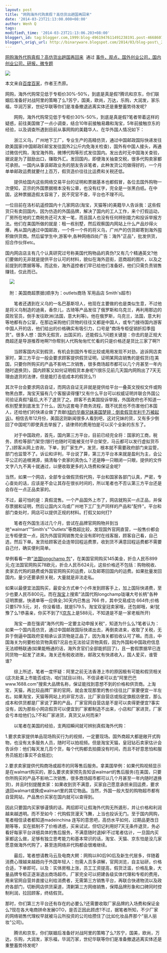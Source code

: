 ```yaml
--- 
layout: post 
title: "网购海外代购真假？高仿货出趟国再回来" 
date: '2014-03-23T21:13:00.000+08:00' 
author: Wenh Q
tags:
modified\_time: '2014-03-23T21:13:06.203+08:00' 
blogger\_id: tag:blogger.com,1999:blog-4961947611491238191.post-4668607041972241393
blogger\_orig\_url: http://binaryware.blogspot.com/2014/03/blog-post\_23.html
---
```

[网购海外代购真假？高仿货出趟国再回来](http://www.kuailiyu.com/article/8888.html)  通过
[事件，观点，国外创业公司，国内创业公司，研报，微专题](http://www.kuailiyu.com/)





![](https://images-blogger-opensocial.googleusercontent.com/gadgets/proxy?url=http%3A%2F%2Fwww.kuailiyu.com%2Fuploadfile%2F2014%2F0321%2F20140321113129308.jpg&container=blogger&gadget=a&rewriteMime=image%2F*)



本文来自[百度百家](http://jesswong.baijia.baidu.com/article/8265)，作者王杰原。　　



网购，海外代购常见低于专柜价30%-50%，到底是真是假?腾讯和京东，你们联姻后准备好对战阿里的策略了么?苏宁，国美，欧尚，万达，乐购，大润发，家乐福，华润万家，世纪华联等你们是准备撤退逃离实体还是重整蓄势待发呢?



　　网购，海外代购常见低于专柜价30%-50%，到底是真是假?笔者带着这样的疑惑，前往美国做了一点小调查，结合10年前接触易趣和淘宝，5年前接触京东的经验，以及调查所遇到目前从事网购的美籍华人、在华外国人情况如下：



　　浙江义乌，广州地下工厂，专业生产的高精仿货，通过中国邮政国际快递发往欧美国家(中国邮政E邮宝发往国外2公斤内免海关检查)，国外有中国人接头，再通过微信代购，淘宝海外购，微博代购等形式发往国内。发出去时无中国海关查验，据说是为了鼓励出口，赚取外汇。发回国内，即便海关抽查交税，很多代购卖家都可承担。一国内从事该邮政业务的朋友告诉笔者，此种发货公司做得好的，一个月单单邮政运费就要付上百万，假货造价往往比运费和关税还低。



　　提供给国内这些网络交易平台的证明和票据基本也都假冒，各位去国外购物一次便知，正宗的外国票据根本没有公章，也没有红字，完全是一张黑白纸。在中国，这种票据造假太容易了，民不究官不查，平台也不理不问。



一位目前在洛杉矶遥控国内十几家网店(淘宝，天猫等)的美籍华人告诉我：这些假货只有卖回国内，因为仿造的外国品牌，解决了国内的工人工作，来个打假运动，厂房所在地的工商税务还可大发一笔，而且国人也没有任何辨别能力和投诉举报方法。他们在美国所做的就是：租一栋别墅，然后观察国内网站上什么产品炒得火爆，再从国内通过中国邮政，一个件一个件的将义乌，广州产的仿货邮寄到海外囤积做供货商。然后留学生中,游客中,各种网络四处广告：海外"正品"，批发供货，招合作伙伴etc。



国内网店店主有几个认真研究过号称美国代购物品的真伪?又有几个精通英文?他们要做的无非就是提供平台认可的材料，貌似在海外逛街，逛商超的图片，以及之前提到的票据等等。而这些，海外遥控者们早已给他们准备好。他们只需负责销售赚钱，仅此而已。



　![](https://images-blogger-opensocial.googleusercontent.com/gadgets/proxy?url=http%3A%2F%2Fwww.kuailiyu.com%2Fuploadfile%2F2014%2F0321%2F20140321113048382.jpg&container=blogger&gadget=a&rewriteMime=image%2F*)



　附：美国商超票据(顺序为：outlets商场 军用品店 Smith's超市)



　　笔者还遇到在义乌的一名巴基斯坦人，他现在主要做的也是类似生意，不过他是将义乌制造的迪奥，香奈儿，古琦等产品发往了俄罗斯和乌克兰，再利用那边的腐败官员，倒手发往欧洲(法国，意大利等)。他在俄罗斯，乌克兰，法国，意大利等地都有办公室，在那边采购他们货物的往往又都是中国人，或专门接待国内游客中国人开的店，他们给出的价格确实有吸引力，口号是"商场专柜促销折扣季囤货"。很多人想：国外无假货，出国买的，还能假么?问题关键是：你去的是正规大商超还是导游推荐地啊?!你帮别人代购匆匆忙忙看的只是价格还是货比三家了啊?!



　　当顾客国内买到假货，有机会到国外专柜比较或用用发现不对劲，追诉网店卖家时，第三方平台一般会要求顾客提供假货证明，证明某网店销售的是假货(在美国，只要你所购买的产品不影响二次销售，很多商场超市都可以几个月甚至一年内随时退换货)，国内顾客又如何证明假货本身呢?(很乐见前几天国内网购出了7天无理由退货的法律，但是能打击低成本的假货么?)



其次平台会要求网店自证，而网店自证无非就是提供给平台一叠英文授权文件或购物黑白票，淘宝天猫有几个客服读得懂?又有什么平台可以权威证明并联合外国公司验证真假?最后,大不了退货了之。顾客不去美国投诉举报，外国政府也不知道一栋别墅里到底发生了什么，因为这套电子商务流程，既不扰民也不伤害他们本国人，还给他们的快递业做了贡献([纽约华裔兄妹美国梦碎：倒卖假货牟利千万被起诉](http://www.chinanews.com/hr/2013/12-10/5599716.shtml))。相信去年12月份，美国这则新闻很多人看到吧，这对兄妹的货，又有多少倒回了中国呢?)即使真去举报了，请律师的费用怕是可以买个全新的东东了。



　　对于中国政府，首先，国内第三方平台，目前已经完全将：国家的工商，税务，质检等部门架空(银行也随时可能被支付平台架空，马云都可以发行虚拟货币了。)顾客从网上咨询，下单，到厂家生产，发货，根本就不需要政府部门来监管，部门也监管不了。诉讼和评判，平台说了算，第三方平台本来就是盈利为主，会公平公正的追根溯源，搞清每个卖家的真伪么？还是睁一只眼闭一只眼，提供的文件文字八九不离十就通过，以便收取更多的入场费和保证金呢?



当然，如果一个网店，全部专业做假货假代购，平台和国家各部门认真，严密，专心查处的话，应该是不会让其存在很长时间的，所以笔者也不否认第三方平台还是会存在一点正品卖家的。



不过，最可怕的是：真假混售。一个产品国外上市了，网店就购买一点正品，并保存票据和证明，然后让国内义乌或广州地下工厂生产同样的产品和"配件"。平台和部门查处时，网店可以提供正规的材料。打假又如何打?



　　笔者在外国生活过几个月，尝试在品牌官网购物并到当地"walmart""Smith's""Outlets"等商超比较，发现国外官网直营，一般售价都会比专柜便宜一点，因为外国官网销售完全没有即时在线客服，顾客自己看，自己选，然后下单。发货给顾客还会连带回程运费票，收到货不满意回程运费都不需要自己付，确实便利简单。



举例看看一款"[法国longchamp
包](http://us.longchamp.com/handbags/le-pliage/tote-bag-1899089?sku=12807)"，在美国官网购买145美金，折合人民币899元;在法国官网购买78欧元，折合人民币624元，这些价格还不包括：购物税收、卖家去代购的路费或外国官网购买的运费，以及邮寄回国内的运费。如果批量发回国内，量少还要承担关税，大量就是非法走私。



如果以最便宜法国购买，最安全方式单个小件发到顾客手上，加上国际快递费，至少也要人民币800元。而在[淘宝](http://item.taobao.com/item.htm?spm=a230r.1.14.1.k0swVg&id=12489469505)上搜索"法国代购longchamp珑瓖大号长柄"各种证明票据，快递单等一应俱全;30天内已售出
766 件，其中交易成功
664件;价格只要579.5元，对，你没看错，就是579.5，淘宝双皇冠卖家哦，还包邮哦，亲!犹豫了么?恭喜亲，你买不到了!([京东](http://item.jd.com/1025828871.html)上是588元，不知道是不是一家老板所开)



　　淘宝一直在强调"海外代购一定要主动申报关税"，知道为什么么?笔者认为：如果一个国内高仿货，通过中国邮政国际快递出去，再倒卖进来，收取了关税，无异于倒逼中国政府变相承认该货物是正品了，因为海关都验收认可了嘛。而且，中国海关为何要检验货物真假?况且也无法验证货物真假，因为外国和中国政府信息无法顺畅联通(如果能畅通的话，海外贪官们全部能抓回了)，且一套假票据早已连同货物一起发了进来。海关还有税收进账，邮政又有快递收入，国人爱买，谁管谁?



　　综上所述，笔者一度怀疑：阿里之前无法香港上市的原因极有可能和假货相关(这次赴美上市能否成功，咱们拭目以待)。不信读者可以去"阿里巴巴www.1688.com"搜索大品牌名称，保证能找到意想不到的价格和供货商。上淘宝，天猫，再比较品牌厂家的官网，就会发现那里的售价往往比厂家要便宜一半左右。如果淘宝，天猫等网站上的非官方店，比厂家自营店或指定旗舰店便宜，那么成本和供货都是厂家说了算的产品，厂家官网自营店是不是可以卖得更便宜?事实没有，因为那些小网店假货可以便宜到厂家都制造不出来，小店和厂家进货，厂家会亏本给他们么?不和厂家进货，真货又从何而来?



　　以笔者在美国的经验，支两招瞬间就可辨别真假海外代购：



1.要求卖家提供单品现场购买行为的视频，一定要现场。国外商超大都是敞开式购物，也没有太多服务人员，随时可以拍视频。但是淘宝天猫，皇冠钻石卖家估计会告诉你：他们每天发几百个货，每个代购都去拍摄没有时间，而且不好意思怕和服务员尴尬(事实不会尴尬);



2.要求卖家提供代购商场或超市的同等售后服务。拿美国举例：如果代购视频显示是在walmart购买的，那么要求卖家预先告知该walmart的售后服务(在美国，只要你所购买的产品不影响二次销售，很多商场超市都可以几个月甚至一年内随时退换货)，并且时刻提醒卖家：如果收到货不满意，买家自己愿意承担来回运费，要求退回walmart或换成walmart里的其它物品。当然，外国一般大型的购物超市都有自营网站，产品售价买家在国内就可以查得到。



因此只要国内买家够谨慎的话，两招即可让假海外代购无所遁形，并让价格和利润越来越透明。而不至如今：代购假货漫天飞舞，上当也投诉无门。至于国内网购，笔者相信读者都知道madeinchina
连写的意思吧，高仿水平如何，过期品更改日期等等，实在抵制不了价格诱惑，买来试试，但切记利用好7天无条件退货，务必看好每家平台详细具体的售后服务，不满意随时退掉!不过笔者估计，一旦国内买家都这么做，足够有独立思考能力和基本常识的话，淘宝、天猫、京东怕是没几家愿意做海外代购了，甚至连网络非代购都会很难继续。



　　最后，笔者想请教马云及电商大鳄：网购以80后90后及新生代居多，伴随着消费心理越来越趋向于外国年轻人：勿需人员多讲解，官网浏览，自主钻研，价格合适，下单即可。以及：实体房租上涨，员工工资提高，假货泛滥，价格乱象，大量品牌专柜正逐渐退出商场超市。厂家完全可以把建各级实体代理和专柜的费用，用来官网自营并直接让利给消费者，无需第三方销售平台，再联合快递物流以及政府各部门，切断网店供货渠道，清剿第三方网络销售，保障品牌形象和口碑同时控制利润，拉回顾客，终结假货。



那时，你们第三方平台还有存在的必要么?还需要收取厂家品牌的入场费和保证金么?现在各大电商拼命发展OTO，是否正因此顾虑?不过，据笔者所知，不少厂家的网络销售代理权早就被马云所投资的公司给攒住了(比如化妆品界那个"丽人丽妆"公司)。



　　腾讯和京东，你们联姻后准备好对战阿里的策略了么?苏宁，国美，欧尚，万达，乐购，大润发，家乐福，华润万家，世纪华联等你们是准备撤退逃离实体还是重整蓄势待发呢?
